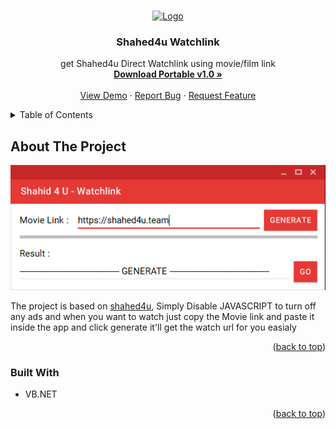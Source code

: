 <!-- Improved compatibility of back to top link: See: https://github.com/othneildrew/Best-README-Template/pull/73 -->
<a name="readme-top"></a>
<!--
*** Thanks for checking out the Best-README-Template. If you have a suggestion
*** that would make this better, please fork the repo and create a pull request
*** or simply open an issue with the tag "enhancement".
*** Don't forget to give the project a star!
*** Thanks again! Now go create something AMAZING! :D
-->



<!-- PROJECT SHIELDS -->
<!--
*** I'm using markdown "reference style" links for readability.
*** Reference links are enclosed in brackets [ ] instead of parentheses ( ).
*** See the bottom of this document for the declaration of the reference variables
*** for contributors-url, forks-url, etc. This is an optional, concise syntax you may use.
*** https://www.markdownguide.org/basic-syntax/#reference-style-links
-->




<!-- PROJECT LOGO -->
<br />
<div align="center">
  <a href="https://github.com/herooiboo/shahed4u-Watchlink">
    <img src="https://i.ibb.co/84V9b94/short.jpg" alt="Logo" width="80" height="80">
  </a>

<h3 align="center">Shahed4u Watchlink</h3>

  <p align="center">
    get Shahed4u Direct Watchlink using movie/film link
    <br />
    <a href="https://github.com/herooiboo/shahed4u-Watchlink/raw/master/Download/Download.zip"><strong>Download Portable v1.0 »</strong></a>
    <br />
    <br />
    <a href="https://github.com/herooiboo/shahed4u-Watchlink">View Demo</a>
    ·
    <a href="https://github.com/herooiboo/shahed4u-Watchlink/issues">Report Bug</a>
    ·
    <a href="https://github.com/herooiboo/shahed4u-Watchlink/issues">Request Feature</a>
  </p>
</div>



<!-- TABLE OF CONTENTS -->
<details>
  <summary>Table of Contents</summary>
  <ol>
    <li>
      <a href="#about-the-project">About The Project</a>
      <ul>
        <li><a href="#built-with">Built With</a></li>
      </ul>
    </li>
  </ol>
</details>



<!-- ABOUT THE PROJECT -->
## About The Project

<img src="image/screenshot.png" alt="Screenshot">

The project is based on <a href="https://shahed4u.team/" target="_blank">shahed4u</a>, Simply Disable JAVASCRIPT to turn off any ads and when you want to watch just copy the Movie link and paste it inside the app and click generate it'll get the watch url for you easialy 

<p align="right">(<a href="#readme-top">back to top</a>)</p>



### Built With

* VB.NET


<p align="right">(<a href="#readme-top">back to top</a>)</p>

